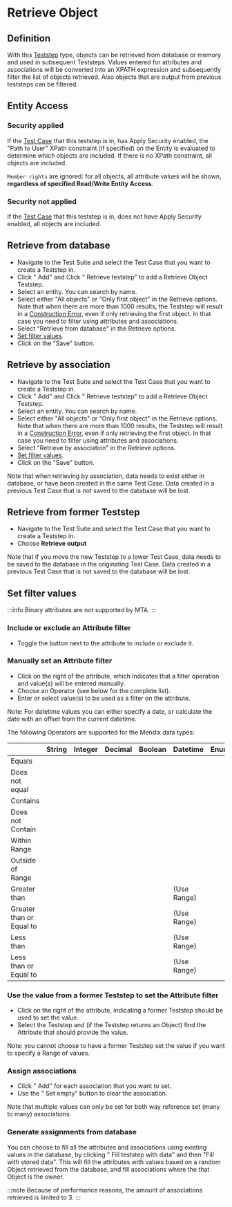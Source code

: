 # Retrieve Object

## Definition

With this [Teststep](.) type, objects can be retrieved from database or memory and used in subsequent Teststeps. Values entered for attributes and associations will be converted into an XPATH expression and subsequently filter the list of objects retrieved. Also objects that are output from previous teststeps can be filtered. 

## Entity Access

### Security applied

If the [Test Case](../test-case) that this teststep is in, has Apply Security enabled, the "Path to User" XPath constraint (if specified) on the Entity is evaluated to determine which objects are included. If there is no XPath constraint, all objects are included.

`Member rights` are ignored: for all objects, all attribute values will be shown, **regardless of specified Read/Write Entity Access**.

### Security not applied

If the [Test Case](../test-case) that this teststep is in, does not have Apply Security enabled, all objects are included.

## Retrieve from database

- Navigate to the Test Suite and select the Test Case that you want to create a Teststep in.
- Click "<i class="fal fa-plus-circle"></i> Add" and Click "<i class="fal fa-plus-circle"></i> Retrieve teststep" to add a Retrieve Object Teststep.
- Select an entity. You can search by name.
- Select either "All objects" or "Only first object" in the Retrieve options. Note that when there are more than 1000 results, the Teststep will result in a [Construction Error](../construction-error), even if only retrieving the first object. In that case you need to filter using attributes and associations.
- Select "Retrieve from database" in the Retrieve options.
- [Set filter values](#set-filter-values).
- Click on the "Save" button. 

## Retrieve by association

- Navigate to the Test Suite and select the Test Case that you want to create a Teststep in.
- Click "<i class="fal fa-plus-circle"></i> Add" and Click "<i class="fal fa-plus-circle"></i> Retrieve teststep" to add a Retrieve Object Teststep.
- Select an entity. You can search by name.
- Select either "All objects" or "Only first object" in the Retrieve options. Note that when there are more than 1000 results, the Teststep will result in a [Construction Error](../construction-error), even if only retrieving the first object. In that case you need to filter using attributes and associations.
- Select "Retrieve by association" in the Retrieve options.
- [Set filter values](#set-filter-values).
- Click on the "Save" button. 

Note that when retrieving by association, data needs to exist either in database, or have been created in the same Test Case. Data created in a previous Test Case that is not saved to the database will be lost.

## Retrieve from former Teststep

- Navigate to the Test Suite and select the Test Case that you want to create a Teststep in.
- Choose <i class="fal fa-plus-circle"></i> **Retrieve output**

Note that if you move the new Teststep to a lower Test Case, data needs to be saved to the database in the originating Test Case. Data created in a previous Test Case that is not saved to the database will be lost.

## Set filter values

:::info
Binary attributes are not supported by MTA.
:::

### Include or exclude an Attribute filter
- Toggle the <i class="fal fa-filter"></i> button next to the attribute to include or exclude it.

### Manually set an Attribute filter
- Click <i class="fas fa-keyboard"></i> on the right of the attribute, which indicates that a filter operation and value(s) will be entered manually.
- Choose an Operator (see below for the complete list).
- Enter or select value(s) to be used as a filter on the attribute.

Note: For datetime values you can either specify a date, or calculate the date with an offset from the current datetime.

The following Operators are supported for the Mendix data types:

|                          | String                       | Integer                      | Decimal                      | Boolean                      | Datetime                     | Enumeration                  |
| ------------------------ | ---------------------------- | ---------------------------- | ---------------------------- | ---------------------------- | ---------------------------- | ---------------------------- |
| Equals                   | <i class="fas fa-check"></i> | <i class="fas fa-check"></i> | <i class="fas fa-check"></i> | <i class="fas fa-check"></i> | <i class="fas fa-check"></i> | <i class="fas fa-check"></i> |
| Does not equal           | <i class="fas fa-check"></i> | <i class="fas fa-check"></i> | <i class="fas fa-check"></i> | <i class="fas fa-check"></i> | <i class="fas fa-check"></i> | <i class="fas fa-check"></i> |
| Contains                 | <i class="fas fa-check"></i> |                              |                              |                              |                              |                              |
| Does not Contain         | <i class="fas fa-check"></i> |                              |                              |                              |                              |                              |
| Within Range             |                              | <i class="fas fa-check"></i> | <i class="fas fa-check"></i> |                              | <i class="fas fa-check"></i> |                              |
| Outside of Range         |                              | <i class="fas fa-check"></i> | <i class="fas fa-check"></i> |                              | <i class="fas fa-check"></i> |                              |
| Greater than             |                              | <i class="fas fa-check"></i> | <i class="fas fa-check"></i> |                              | (Use Range)                  |                              |
| Greater than or Equal to |                              | <i class="fas fa-check"></i> | <i class="fas fa-check"></i> |                              | (Use Range)                  |                              |
| Less than                |                              | <i class="fas fa-check"></i> | <i class="fas fa-check"></i> |                              | (Use Range)                  |                              |
| Less than or Equal to    |                              | <i class="fas fa-check"></i> | <i class="fas fa-check"></i> |                              | (Use Range)                  |                              |



### Use the value from a former Teststep to set the Attribute filter
- Click <i class="fal fa-chevron-circle-right"></i> on the right of the attribute, indicating a former Teststep should be used to set the value.
- Select the Teststep and (if the Teststep returns an Object) find the Attribute that should provide the value.

Note: you cannot choose to have a former Teststep set the value if you want to specify a Range of values. 

### Assign associations
- Click "<i class="fal fa-plus-circle"></i> Add" for each association that you want to set. 
- Use the "<i class="fal fa-empty-set"></i> Set empty" button to clear the association. 

Note that multiple values can only be set for both way reference set (many to many) associations.

### Generate assignments from database
You can choose to fill all the attributes and associations using existing values in the database, 
by clicking "<i class="fas fa-database"></i> Fill teststep with data" and then "Fill with stored data". 
This will fill the attributes with values based on a random Object retrieved from the database, and fill associations where the that Object is the owner.

:::note
Because of performance reasons, the amount of associations retrieved is limited to 3.
:::
